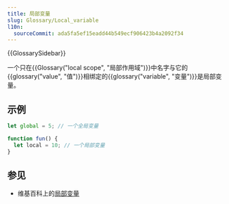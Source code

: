 ```yaml
---
title: 局部变量
slug: Glossary/Local_variable
l10n:
  sourceCommit: ada5fa5ef15eadd44b549ecf906423b4a2092f34
---
```


{{GlossarySidebar}}

一个只在{{Glossary("local scope", "局部作用域")}}中名字与它的{{glossary("value", "值")}}相绑定的{{glossary("variable", "变量")}}是局部变量。

## 示例

```js
let global = 5; // 一个全局变量

function fun() {
  let local = 10; // 一个局部变量
}
```

## 参见

- 维基百科上的[局部变量](https://zh.wikipedia.org/wiki/局部变量)
